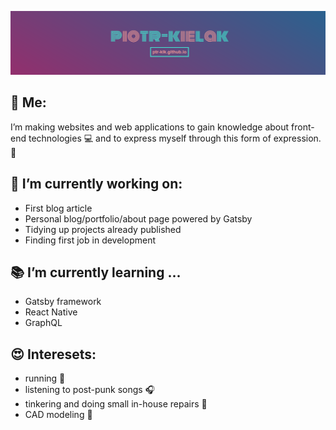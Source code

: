 [![Hi. I'm ptr-klk, check out my website.](https://github.com/PTR-KLK/PTR-KLK/raw/master/logo.png)](https://ptr-klk.github.io/)

## :man: Me:

I’m making websites and web applications to gain knowledge about front-end technologies :computer: and to express myself through this form of expression. :art:

## :construction_worker: I’m currently working on:

- First blog article 
- Personal blog/portfolio/about page powered by Gatsby
- Tidying up projects already published
- Finding first job in development

## :books: I’m currently learning ...
- Gatsby framework
- React Native
- GraphQL

## :heart_eyes: Interesets:
- running :runner:
- listening to post-punk songs :headphones: 
- tinkering and doing small in-house repairs :hammer: 
- CAD modeling :triangular_ruler: 

<!--
**PTR-KLK/PTR-KLK** is a ✨ _special_ ✨ repository because its `README.md` (this file) appears on your GitHub profile.

Here are some ideas to get you started:

- 🔭 I’m currently working on ...
- 🌱 I’m currently learning ...
- 👯 I’m looking to collaborate on ...
- 🤔 I’m looking for help with ...
- 💬 Ask me about ...
- 📫 How to reach me: ...
- 😄 Pronouns: ...
- ⚡ Fun fact: ...
-->
